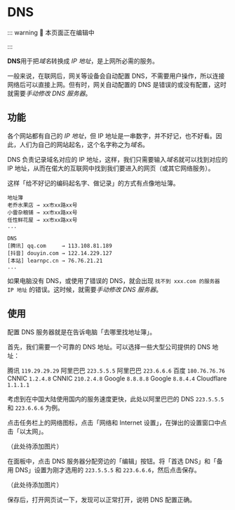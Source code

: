 # DNS

::: warning :construction: 本页面正在编辑中

:::

**DNS**用于把*域名*转换成 *IP 地址*，是上网所必需的服务。

一般来说，在联网后，网关等设备会自动配置 DNS，不需要用户操作，所以连接网络后可以直接上网。但有时，网关自动配置的 DNS 是错误的或没有配置，这时就需要*手动修改 DNS 服务器*。

## 功能

各个网站都有自己的 *IP 地址*，但 IP 地址是一串数字，并不好记，也不好看。因此，人们为自己的网站起名，这个名字称之为*域名*。

DNS 负责记录域名对应的 IP 地址，这样，我们只需要输入*域名*就可以找到对应的 IP 地址，从而在偌大的互联网中找到我们要进入的网页（或其它网络服务）。

这样「给不好记的编码起名字、做记录」的方式有点像地址簿。

```
地址簿
老乔水果店 → xx市xx路xx号
小雷杂粮铺 → xx市xx路xx号
任性鲜花屋 → xx市xx路xx号
...
```

```
DNS
[腾讯] qq.com     → 113.108.81.189
[抖音] douyin.com → 122.14.229.127
[本站] learnpc.cn → 76.76.21.21
...
```

如果电脑没有 DNS，或使用了错误的 DNS，就会出现 `找不到 xxx.com 的服务器 IP 地址` 的错误。这时候，就需要*手动修改 DNS 服务器*。

## 使用

配置 DNS 服务器就是在告诉电脑「去哪里找地址簿」。

首先，我们需要一个可靠的 DNS 地址。可以选择一些大型公司提供的 DNS 地址：

腾讯 `119.29.29.29`
阿里巴巴 `223.5.5.5`
阿里巴巴 `223.6.6.6`
百度 `180.76.76.76`
CNNIC `1.2.4.8`
CNNIC `210.2.4.8`
Google `8.8.8.8`
Google `8.8.4.4`
Cloudflare `1.1.1.1`

考虑到在中国大陆使用国内的服务速度更快，此处以阿里巴巴的 DNS `223.5.5.5` 和 `223.6.6.6` 为例。

点击任务栏上的网络图标，点击「网络和 Internet 设置」，在弹出的设置窗口中点击「以太网」。

（此处待添加图片）

在面板中，点击 DNS 服务器分配旁边的「编辑」按钮。将「首选 DNS」和「备用 DNS」设置为刚才选用的 `223.5.5.5` 和 `223.6.6.6`，然后点击保存。

（此处待添加图片）

保存后，打开网页试一下，发现可以正常打开，说明 DNS 配置正确。